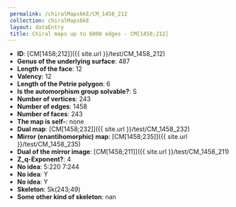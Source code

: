 ```yaml
--- 
 permalink: /chiralMaps6kE/CM_1458_212 
 collection: chiralMaps6kE
 layout: dataEntry
 title: Chiral maps up to 6000 edges - CM[1458;212]
---
```


- **ID**: [CM[1458;212]]({{ site.url }}/test/CM_1458_212)
- **Genus of the underlying surface**: 487
- **Length of the face**: 12
- **Valency**: 12
- **Length of the Petrie polygon**: 6
- **Is the automorphism group solvable?**: S
- **Number of vertices**: 243
- **Number of edges**: 1458
- **Number of faces**: 243
- **The map is self-**: none
- **Dual map**: [CM[1458;232]]({{ site.url }}/test/CM_1458_232)
- **Mirror (enantihomorphic) map**: [CM[1458;235]]({{ site.url }}/test/CM_1458_235)
- **Dual of the mirror image**: [CM[1458;211]]({{ site.url }}/test/CM_1458_211)
- **Z_q-Exponent?**: 4
- **No idea**:  5:220 7:244
- **No idea**: Y
- **No idea**: Y
- **Skeleton**: Sk(243;49)
- **Some other kind of skeleton**: nan
